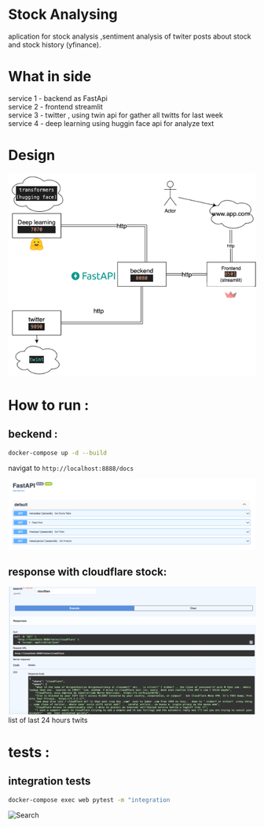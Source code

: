 # Stock Analysing
aplication for stock analysis ,sentiment analysis of twiter posts about stock and stock history (yfinance).
# What in side
service 1 - backend as FastApi  
service 2 - frontend streamlit  
service 3 - twitter , using twin api for gather all twitts for last week  
service 4 - deep learning using huggin face api for analyze text
# Design 
![Alt text](pictures/backend.png?raw=true "Design")

# How to run :
## beckend :
```bash
docker-compose up -d --build  
```
navigat to ```http://localhost:8888/docs```

![](pictures/fastapi.png?raw=true "FastApi")

## response with cloudflare stock:
![Alt text](pictures/search.png?raw=true "Search")
list of last 24 hours twits
# tests :
## integration tests
```bash
docker-compose exec web pytest -m "integration  
```
![](pictures/appVideo.gif "Search")

